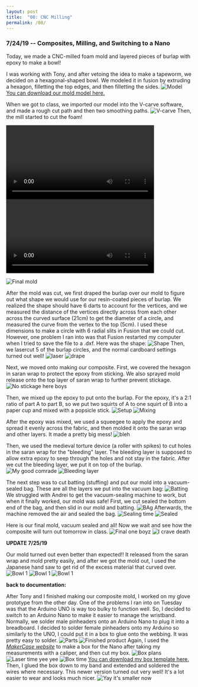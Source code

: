 ```yaml
---
layout: post
title:  "08: CNC Milling"
permalink: /08/
---
```


### 7/24/19 -- Composites, Milling, and Switching to a Nano

Today, we made a CNC-milled foam mold and layered pieces of burlap with epoxy to make a bowl!

I was working with Tony, and after vetoing the idea to make a tapeworm, we decided on a hexagonal-shaped bowl. We modeled it in fusion by extruding a hexagon, filletting the top edges, and then filletting the sides. ![Model](hexagon_model.png) 
<a href='hexagon_bowl.stl' download>You can download our mold model here.</a>

When we got to class, we imported our model into the V-carve software, and made a rough cut path and then two smoothing paths. ![V-carve](vcarve.png)
Then, the mill started to cut the foam!

<video width="400" controls>
	<source src="time_lapse_1.mp4" type="video/mp4">
</video>
<video width="400" controls>
	<source src="time_lapse_2.mp4" type="video/mp4">
</video>

![Final mold](final_mold.png)

After the mold was cut, we first draped the burlap over our mold to figure out what shape we would use for our resin-coated pieces of burlap. We realized the shape should have 6 darts to account for the vertices, and we measured the distance of the vertices directly across from each other across the curved surface (21cm) to get the diameter of a circle, and measured the curve from the vertex to the top (5cm). I used these dimensions to make a circle with 6 radial slits in Fusion that we could cut. However, one problem I ran into was that Fusion restarted my computer when I tried to save the file to a .dxf. Here was the shape: ![Shape](burlap_shape.png)
Then, we lasercut 5 of the burlap circles, and the normal cardboard settings turned out well! ![laser](laser_circles.png) ![drape](draped_circles.png)

Next, we moved onto making our composite. First, we covered the hexagon in saran wrap to protect the epoxy from sticking. We also sprayed mold release onto the top layer of saran wrap to further prevent stickage. ![No stickage here boys](saran_release.png)

Then, we mixed up the epoxy to put onto the burlap. For the epoxy, it's a 2:1 ratio of part A to part B, so we put two squirts of A to one squirt of B into a paper cup and mixed with a popsicle stick. ![Setup](epoxy_setup.png) ![Mixing](epoxy_mixing.png)

After the epoxy was mixed, we used a squeegee to apply the epoxy and spread it evenly across the fabric, and then molded it onto the saran wrap and other layers. It made a pretty big mess! ![bleh](epoxy_messy.png)

Then, we used the medieval torture device (a roller with spikes) to cut holes in the saran wrap for the "bleeding" layer. The bleeding layer is supposed to allow extra epoxy to seep through the holes and not stay in the fabric. After we cut the bleeding layer, we put it on top of the burlap. ![My good comrade](medieval_torture.png) ![Bleeding layer](bleeding_layer.png)

The next step was to cut batting (stuffing) and put our mold into a vacuum-sealed bag. These are all the layers we put into the vacuum bag: ![Batting](batting.png)
We struggled with Andrei to get the vacuum-sealing machine to work, but when it finally worked, our mold was safe! First, we cut sealed the bottom end of the bag, and then slid in our mold and batting. ![BAg](vacuum_bag.png) Afterwards, the machine removed the air and sealed the bag. ![Sealing time](sealing_time.png) ![Sealed](vacuum_final.png)

Here is our final mold, vacuum sealed and all! Now we wait and see how the composite will turn out tomorrow in class. ![Final one boyz](finalfinalfinal.png) ![I crave death](end_me_please.png)

**UPDATE 7/25/19**

Our mold turned out even better than expected!! It released from the saran wrap and mold pretty easily, and after we got the mold out, I used the Japanese hand saw to get rid of the excess material that curved over. ![Bowl 1](bowl_top.png) ![Bowl 1](bowl_side.png) ![Bowl 1](bowl_bottom.png)

**back to documentation:**

After Tony and I finished making our composite mold, I worked on my glove prototype from the other day. One of the problems I ran into on Tuesday was that the Arduino UNO is way too bulky to function well. So, I decided to switch to an Arduino Nano to make it easier to manage the wristband. 
Normally, we solder male pinheaders onto an Arduino Nano to plug it into a breadboard. I decided to solder female pinheaders onto my Arduino so similarly to the UNO, I could put it in a box to glue onto the webbing. It was pretty easy to solder. ![Parts](to_solder_nano.png) ![Finished product](soldered_nano.png)
Again, I used the _[MakerCase website](https://en.makercase.com/)_ to make a box for the Nano after taking my measurements with a caliper, and then cut my box. ![Box plans](nano_box.png) ![Laser time yee yee](laser_box.png) ![Box time](nano_inside_box.png)
<a href='nano_box.dxf' download>You can download my box template here.</a>
Then, I glued the box down to my band and extended and soldered the wires where necessary. This newer version turned out very well! It's a lot easier to wear and looks much nicer. ![Yay it's smaller now](nano_hand.png)